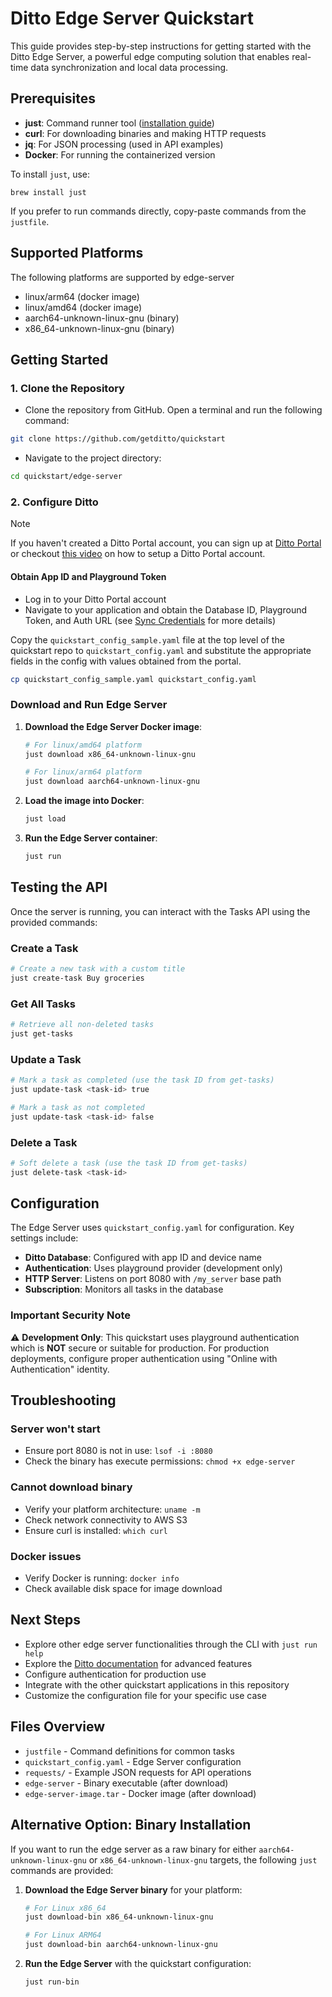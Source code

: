 # Ditto Edge Server Quickstart

This guide provides step-by-step instructions for getting started with the Ditto Edge Server, a powerful edge computing solution that enables real-time data synchronization and local data processing.

## Prerequisites

- **just**: Command runner tool ([installation guide](https://github.com/casey/just#installation))
- **curl**: For downloading binaries and making HTTP requests
- **jq**: For JSON processing (used in API examples)
- **Docker**: For running the containerized version

To install `just`, use:
```
brew install just
```

If you prefer to run commands directly, copy-paste commands from the `justfile`.

## Supported Platforms

The following platforms are supported by edge-server

- linux/arm64 (docker image)
- linux/amd64 (docker image)
- aarch64-unknown-linux-gnu (binary)
- x86_64-unknown-linux-gnu (binary)

## Getting Started

### 1. Clone the Repository

- Clone the repository from GitHub. Open a terminal and run the following command:

```bash
git clone https://github.com/getditto/quickstart
```

- Navigate to the project directory:

```bash
cd quickstart/edge-server
```

### 2. Configure Ditto
> [!NOTE] 
>If you haven't created a Ditto Portal account, you can sign up at [Ditto Portal](https://portal.ditto.live) or checkout [this video](https://www.youtube.com/watch?v=1aLiDkgl0Dc) on how to setup a Ditto Portal account.
>

#### Obtain App ID and Playground Token

- Log in to your Ditto Portal account
- Navigate to your application and obtain the Database ID, Playground Token, and Auth URL (see [Sync Credentials](https://docs.ditto.live/get-started/sync-credentials)
 for more details)

Copy the `quickstart_config_sample.yaml` file at the top level of the quickstart repo to `quickstart_config.yaml` and substitute the appropriate fields in the config with values obtained from the portal.
```bash
cp quickstart_config_sample.yaml quickstart_config.yaml
```

### Download and Run Edge Server

1. **Download the Edge Server Docker image**:

   ```bash
   # For linux/amd64 platform
   just download x86_64-unknown-linux-gnu
   
   # For linux/arm64 platform
   just download aarch64-unknown-linux-gnu
   ```

2. **Load the image into Docker**:

   ```bash
   just load
   ```

3. **Run the Edge Server container**:

   ```bash
   just run
   ```

## Testing the API

Once the server is running, you can interact with the Tasks API using the provided commands:

### Create a Task

```bash
# Create a new task with a custom title
just create-task Buy groceries
```

### Get All Tasks

```bash
# Retrieve all non-deleted tasks
just get-tasks
```

### Update a Task

```bash
# Mark a task as completed (use the task ID from get-tasks)
just update-task <task-id> true

# Mark a task as not completed
just update-task <task-id> false
```

### Delete a Task

```bash
# Soft delete a task (use the task ID from get-tasks)
just delete-task <task-id>
```

## Configuration

The Edge Server uses `quickstart_config.yaml` for configuration. Key settings include:

- **Ditto Database**: Configured with app ID and device name
- **Authentication**: Uses playground provider (development only)
- **HTTP Server**: Listens on port 8080 with `/my_server` base path
- **Subscription**: Monitors all tasks in the database

### Important Security Note

⚠️ **Development Only**: This quickstart uses playground authentication which is **NOT** secure or suitable for production. For production deployments, configure proper authentication using "Online with Authentication" identity.

## Troubleshooting

### Server won't start
- Ensure port 8080 is not in use: `lsof -i :8080`
- Check the binary has execute permissions: `chmod +x edge-server`

### Cannot download binary
- Verify your platform architecture: `uname -m`
- Check network connectivity to AWS S3
- Ensure curl is installed: `which curl`

### Docker issues
- Verify Docker is running: `docker info`
- Check available disk space for image download

## Next Steps

- Explore other edge server functionalities through the CLI with `just run help`
- Explore the [Ditto documentation](https://docs.ditto.live) for advanced features
- Configure authentication for production use
- Integrate with the other quickstart applications in this repository
- Customize the configuration file for your specific use case

## Files Overview

- `justfile` - Command definitions for common tasks
- `quickstart_config.yaml` - Edge Server configuration
- `requests/` - Example JSON requests for API operations
- `edge-server` - Binary executable (after download)
- `edge-server-image.tar` - Docker image (after download)


## Alternative Option: Binary Installation

If you want to run the edge server as a raw binary for either `aarch64-unknown-linux-gnu` or `x86_64-unknown-linux-gnu` targets, the following `just` commands are provided:

1. **Download the Edge Server binary** for your platform:

   ```bash
   # For Linux x86_64
   just download-bin x86_64-unknown-linux-gnu
   
   # For Linux ARM64
   just download-bin aarch64-unknown-linux-gnu
   ```

2. **Run the Edge Server** with the quickstart configuration:

   ```bash
   just run-bin
